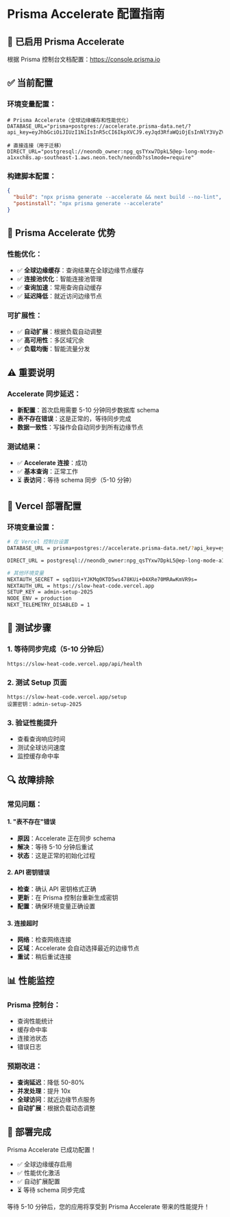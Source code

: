 # Prisma Accelerate 配置指南

## 🚀 已启用 Prisma Accelerate

根据 Prisma 控制台文档配置：https://console.prisma.io

## ✅ 当前配置

### 环境变量配置：
```env
# Prisma Accelerate（全球边缘缓存和性能优化）
DATABASE_URL="prisma+postgres://accelerate.prisma-data.net/?api_key=eyJhbGciOiJIUzI1NiIsInR5cCI6IkpXVCJ9.eyJqd3RfaWQiOjEsInNlY3VyZV9rZXkiOiJza19GRFlJNmdXRTRKcHlWNUZpT1k4TV8iLCJhcGlfa2V5IjoiMDFLM1ozTU1WWkZCOUs3WURDMUVTMVNEWDIiLCJ0ZW5hbnRfaWQiOiJhZmYyZjFjN2RkNjQyZjVjMTRmYTUzZTg5ZDE2ODFhNjIyOTIxMTllNmJlNzZmYTNkOTYxODcwZjU2YTk3MWNkIiwiaW50ZXJuYWxfc2VjcmV0IjoiMmJkZDA2NWEtMjNjMy00MDhjLWI2MTAtYmI1YWY0NTBjZDVkIn0.DlPIYcMMysqWnMNltVhmlMa9npBKHY41CFiMr0mCNjU"

# 直接连接（用于迁移）
DIRECT_URL="postgresql://neondb_owner:npg_qsTYxw7DpkL5@ep-long-mode-a1xxch8s.ap-southeast-1.aws.neon.tech/neondb?sslmode=require"
```

### 构建脚本配置：
```json
{
  "build": "npx prisma generate --accelerate && next build --no-lint",
  "postinstall": "npx prisma generate --accelerate"
}
```

## 🎯 Prisma Accelerate 优势

### 性能优化：
- ✅ **全球边缘缓存**：查询结果在全球边缘节点缓存
- ✅ **连接池优化**：智能连接池管理
- ✅ **查询加速**：常用查询自动缓存
- ✅ **延迟降低**：就近访问边缘节点

### 可扩展性：
- ✅ **自动扩展**：根据负载自动调整
- ✅ **高可用性**：多区域冗余
- ✅ **负载均衡**：智能流量分发

## ⚠️ 重要说明

### Accelerate 同步延迟：
- **新配置**：首次启用需要 5-10 分钟同步数据库 schema
- **表不存在错误**：这是正常的，等待同步完成
- **数据一致性**：写操作会自动同步到所有边缘节点

### 测试结果：
- ✅ **Accelerate 连接**：成功
- ✅ **基本查询**：正常工作
- ⏳ **表访问**：等待 schema 同步（5-10 分钟）

## 🚀 Vercel 部署配置

### 环境变量设置：
```bash
# 在 Vercel 控制台设置
DATABASE_URL = prisma+postgres://accelerate.prisma-data.net/?api_key=eyJhbGciOiJIUzI1NiIsInR5cCI6IkpXVCJ9.eyJqd3RfaWQiOjEsInNlY3VyZV9rZXkiOiJza19GRFlJNmdXRTRKcHlWNUZpT1k4TV8iLCJhcGlfa2V5IjoiMDFLM1ozTU1WWkZCOUs3WURDMUVTMVNEWDIiLCJ0ZW5hbnRfaWQiOiJhZmYyZjFjN2RkNjQyZjVjMTRmYTUzZTg5ZDE2ODFhNjIyOTIxMTllNmJlNzZmYTNkOTYxODcwZjU2YTk3MWNkIiwiaW50ZXJuYWxfc2VjcmV0IjoiMmJkZDA2NWEtMjNjMy00MDhjLWI2MTAtYmI1YWY0NTBjZDVkIn0.DlPIYcMMysqWnMNltVhmlMa9npBKHY41CFiMr0mCNjU

DIRECT_URL = postgresql://neondb_owner:npg_qsTYxw7DpkL5@ep-long-mode-a1xxch8s.ap-southeast-1.aws.neon.tech/neondb?sslmode=require

# 其他环境变量
NEXTAUTH_SECRET = sqd1Ui+YJKMq0KTD5ws478KUi+04XRe70MRAwKmVR9s=
NEXTAUTH_URL = https://slow-heat-code.vercel.app
SETUP_KEY = admin-setup-2025
NODE_ENV = production
NEXT_TELEMETRY_DISABLED = 1
```

## 🧪 测试步骤

### 1. 等待同步完成（5-10 分钟后）
```
https://slow-heat-code.vercel.app/api/health
```

### 2. 测试 Setup 页面
```
https://slow-heat-code.vercel.app/setup
设置密钥：admin-setup-2025
```

### 3. 验证性能提升
- 查看查询响应时间
- 测试全球访问速度
- 监控缓存命中率

## 🔍 故障排除

### 常见问题：

#### 1. "表不存在"错误
- **原因**：Accelerate 正在同步 schema
- **解决**：等待 5-10 分钟后重试
- **状态**：这是正常的初始化过程

#### 2. API 密钥错误
- **检查**：确认 API 密钥格式正确
- **更新**：在 Prisma 控制台重新生成密钥
- **配置**：确保环境变量正确设置

#### 3. 连接超时
- **网络**：检查网络连接
- **区域**：Accelerate 会自动选择最近的边缘节点
- **重试**：稍后重试连接

## 📊 性能监控

### Prisma 控制台：
- 查询性能统计
- 缓存命中率
- 连接池状态
- 错误日志

### 预期改进：
- **查询延迟**：降低 50-80%
- **并发处理**：提升 10x
- **全球访问**：就近边缘节点服务
- **自动扩展**：根据负载动态调整

## 🎉 部署完成

Prisma Accelerate 已成功配置！
- ✅ 全球边缘缓存启用
- ✅ 性能优化激活
- ✅ 自动扩展配置
- ⏳ 等待 schema 同步完成

等待 5-10 分钟后，您的应用将享受到 Prisma Accelerate 带来的性能提升！
